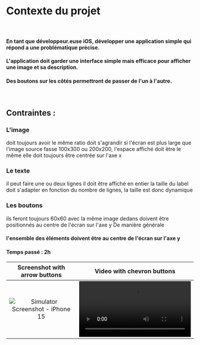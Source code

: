 # Contexte du projet
​
#### En tant que développeur.euse iOS, développer une application simple qui répond a une problématique précise.
#### L'application doit garder une interface simple mais efficace pour afficher une image et sa description.
#### Des boutons sur les côtés permettront de passer de l'un à l'autre.

​
## Contraintes :

### L'image

doit toujours avoir le même ratio
doit s'agrandir si l'écran est plus large
que l'image source fasse 100x300 ou 200x200, l'espace affiché doit être le même
elle doit toujours être centrée sur l'axe x

### Le texte

il peut faire une ou deux lignes
il doit être affiché en entier
la taille du label doit s'adapter en fonction du nombre de lignes, la taille est donc dynamique

### Les boutons

ils feront toujours 60x60 avec la même image dedans
doivent être positionnés au centre de l'écran sur l'axe y
De manière générale

#### l'ensemble des éléments doivent être au centre de l'écran sur l'axe y
#### Temps passé : 2h

| Screenshot with arrow buttons    | Video with chevron buttons      |     
:---------------------------------:|:--------------------------------:
| ![Simulator Screenshot - iPhone 15](https://github.com/NatCanCode/UIKitDeco/assets/77299658/d69ca1a4-0b2e-4ea7-b983-6406cce29bc0) | <video src="https://github.com/NatCanCode/UIKitDeco/assets/77299658/5c149b80-ca20-4072-8916-af2fc2a62aa9"/> |



